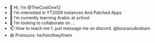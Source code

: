 - 👋 Hi, I’m @TheCoolOne12
- 👀 I’m interested in YT2009 instances And Patched Apps
- 🌱 I’m currently learning Arabic at school
- 💞️ I’m looking to collaborate on ...
- 📫 How to reach me 1. just message me on discord. @bouraouibraham
- 😄 Pronouns: he/him/they/them

<!---
TheCoolOne12/TheCoolOne12 is a ✨ special ✨ repository because its `README.md` (this file) appears on your GitHub profile.
You can click the Preview link to take a look at your changes.
--->
